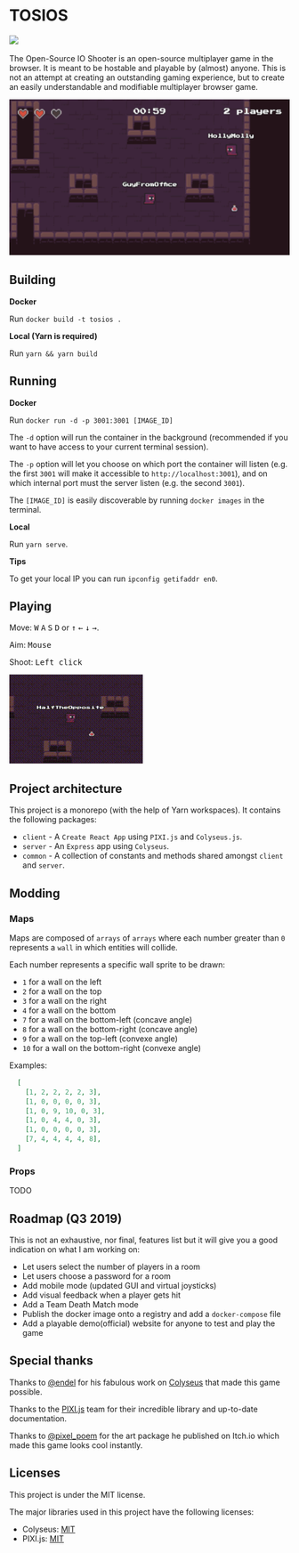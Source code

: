 # TOSIOS

![](https://github.com/halftheopposite/tosios/workflows/Docker%20Publish/badge.svg)

The Open-Source IO Shooter is an open-source multiplayer game in the browser. It is meant to be hostable and playable by (almost) anyone. This is not an attempt at creating an outstanding gaming experience, but to create an easily understandable and modifiable multiplayer browser game.

![banner](images/banner.jpg "An in-game screenshot")

## Building

**Docker**

Run `docker build -t tosios .`

**Local (Yarn is required)**

Run `yarn && yarn build`

## Running

**Docker**

Run `docker run -d -p 3001:3001 [IMAGE_ID]`

The `-d` option will run the container in the background (recommended if you want to have access to your current terminal session).

The `-p` option will let you choose on which port the container will listen (e.g. the first `3001` will make it accessible to `http://localhost:3001`), and on which internal port must the server listen (e.g. the second `3001`).

The `[IMAGE_ID]` is easily discoverable by running `docker images` in the terminal.

**Local**

Run `yarn serve`.

**Tips**

To get your local IP you can run `ipconfig getifaddr en0`.

## Playing

Move: <kbd>W</kbd> <kbd>A</kbd> <kbd>S</kbd> <kbd>D</kbd> or <kbd>↑</kbd> <kbd>←</kbd> <kbd>↓</kbd> <kbd>→</kbd>.

Aim: <kbd>Mouse</kbd>

Shoot: <kbd>Left click</kbd>

![banner](images/game.gif "An in-game animation")

## Project architecture

This project is a monorepo (with the help of Yarn workspaces). It contains the following packages:

* `client` - A `Create React App` using `PIXI.js` and `Colyseus.js`.
* `server` - An `Express` app using `Colyseus`.
* `common` - A collection of constants and methods shared amongst `client` and `server`.

## Modding

### Maps

Maps are composed of `arrays` of `arrays` where each number greater than `0` represents a `wall` in which entities will collide.

Each number represents a specific wall sprite to be drawn:
* `1` for a wall on the left
* `2` for a wall on the top
* `3` for a wall on the right
* `4` for a wall on the bottom
* `7` for a wall on the bottom-left (concave angle)
* `8` for a wall on the bottom-right (concave angle)
* `9` for a wall on the top-left (convexe angle)
* `10` for a wall on the bottom-right (convexe angle)

Examples:
```json
  [
    [1, 2, 2, 2, 2, 3],
    [1, 0, 0, 0, 0, 3],
    [1, 0, 9, 10, 0, 3],
    [1, 0, 4, 4, 0, 3],
    [1, 0, 0, 0, 0, 3],
    [7, 4, 4, 4, 4, 8],
  ]
```

### Props

TODO

## Roadmap (Q3 2019)

This is not an exhaustive, nor final, features list but it will give you a good indication on what I am working on:
* Let users select the number of players in a room
* Let users choose a password for a room
* Add mobile mode (updated GUI and virtual joysticks)
* Add visual feedback when a player gets hit
* Add a Team Death Match mode
* Publish the docker image onto a registry and add a `docker-compose` file
* Add a playable demo(official) website for anyone to test and play the game

## Special thanks

Thanks to [@endel](https://github.com/endel) for his fabulous work on [Colyseus](https://github.com/colyseus/colyseus) that made this game possible.

Thanks to the [PIXI.js](https://github.com/pixijs/pixi.js) team for their incredible library and up-to-date documentation. 

Thanks to [@pixel_poem](https://twitter.com/pixel_poem) for the art package he published on Itch.io which made this game looks cool instantly.

## Licenses

This project is under the MIT license.

The major libraries used in this project have the following licenses:

* Colyseus: [MIT](https://github.com/colyseus/colyseus/blob/master/LICENSE)
* PIXI.js: [MIT](https://github.com/pixijs/pixi.js/blob/dev/LICENSE)
